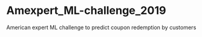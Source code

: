 # Amexpert_ML-challenge_2019
American expert ML challenge to predict coupon redemption by customers
